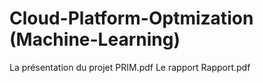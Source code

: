 # Cloud-Platform-Optmization (Machine-Learning)
La présentation du projet PRIM.pdf
Le rapport Rapport.pdf
